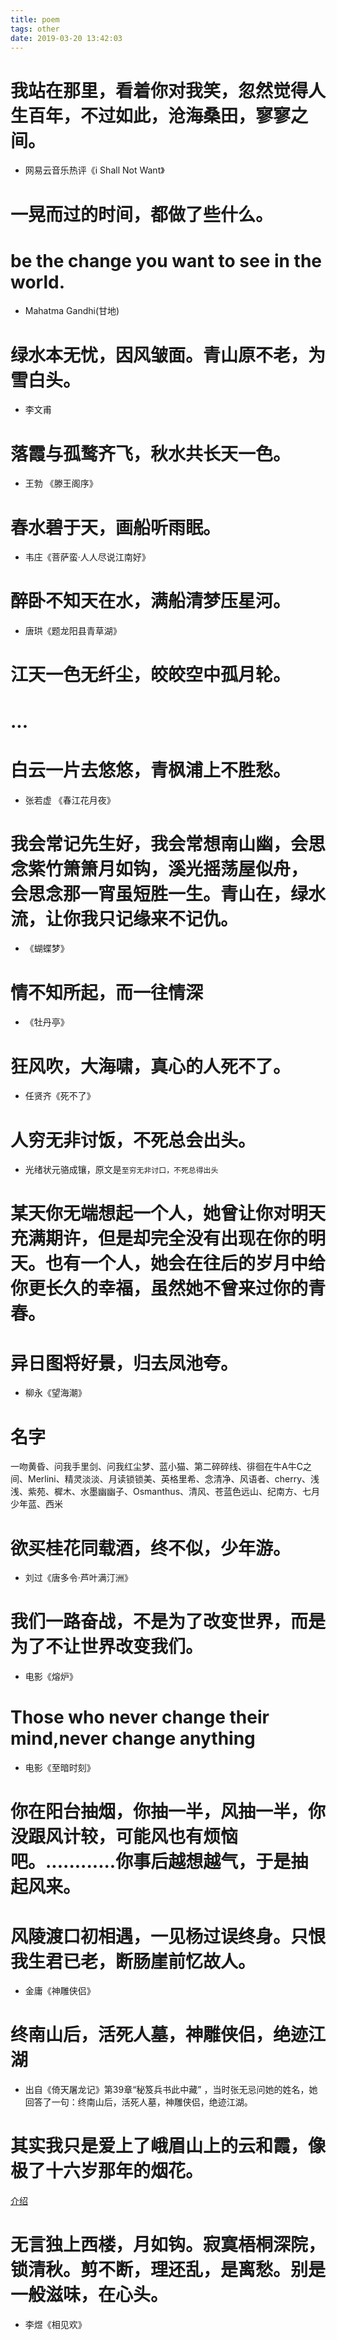 ```yaml
---
title: poem
tags: other
date: 2019-03-20 13:42:03
---
```


# 我站在那里，看着你对我笑，忽然觉得人生百年，不过如此，沧海桑田，寥寥之间。
- 网易云音乐热评《i Shall Not Want》

# 一晃而过的时间，都做了些什么。

# be the change you want to see in the world.
- Mahatma Gandhi(甘地)

# 绿水本无忧，因风皱面。青山原不老，为雪白头。
- 李文甫

# 落霞与孤鹜齐飞，秋水共长天一色。
- 王勃 《滕王阁序》

# 春水碧于天，画船听雨眠。
- 韦庄《菩萨蛮·人人尽说江南好》

# 醉卧不知天在水，满船清梦压星河。
- 唐珙《题龙阳县青草湖》

# 江天一色无纤尘，皎皎空中孤月轮。
# ...
# 白云一片去悠悠，青枫浦上不胜愁。
- 张若虚 《春江花月夜》

# 我会常记先生好，我会常想南山幽，会思念紫竹箫箫月如钩，溪光摇荡屋似舟， 会思念那一宵虽短胜一生。青山在，绿水流，让你我只记缘来不记仇。
- 《蝴蝶梦》

# 情不知所起，而一往情深
- 《牡丹亭》

# 狂风吹，大海啸，真心的人死不了。
- 任贤齐《死不了》

# 人穷无非讨饭，不死总会出头。
- 光绪状元骆成镶，原文是`至穷无非讨口，不死总得出头`

# 某天你无端想起一个人，她曾让你对明天充满期许，但是却完全没有出现在你的明天。也有一个人，她会在往后的岁月中给你更长久的幸福，虽然她不曾来过你的青春。

# 异日图将好景，归去凤池夸。
- 柳永《望海潮》

# 名字
一吻黄昏、问我手里剑、问我红尘梦、蓝小猫、第二碎碎线、徘徊在牛A牛C之间、Merlini、精灵淡淡、月读锁锁美、英格里希、念清净、风语者、cherry、浅浅、紫苑、樨木、水墨幽幽子、Osmanthus、清风、苍蓝色远山、纪南方、七月少年蓝、西米

# 欲买桂花同载酒，终不似，少年游。
- 刘过《唐多令·芦叶满汀洲》

# 我们一路奋战，不是为了改变世界，而是为了不让世界改变我们。
- 电影《熔炉》

# Those who never change their mind,never change anything
- 电影《至暗时刻》

# 你在阳台抽烟，你抽一半，风抽一半，你没跟风计较，可能风也有烦恼吧。............你事后越想越气，于是抽起风来。

# 风陵渡口初相遇，一见杨过误终身。只恨我生君已老，断肠崖前忆故人。
- 金庸《神雕侠侣》

# 终南山后，活死人墓，神雕侠侣，绝迹江湖
- 出自《倚天屠龙记》第39章“秘笈兵书此中藏” ，当时张无忌问她的姓名，她回答了一句：终南山后，活死人墓，神雕侠侣，绝迹江湖。

# 其实我只是爱上了峨眉山上的云和霞，像极了十六岁那年的烟花。
[介绍](http://baijiahao.baidu.com/s?id=1599614347376165207&wfr=spider&for=pc)

# 无言独上西楼，月如钩。寂寞梧桐深院，锁清秋。剪不断，理还乱，是离愁。别是一般滋味，在心头。
- 李煜《相见欢》